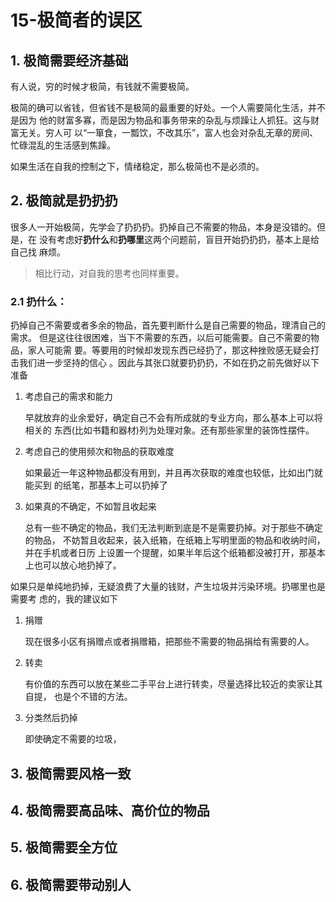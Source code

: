 # 15-极简者的误区

## 1. 极简需要经济基础

有人说，穷的时候才极简，有钱就不需要极简。

极简的确可以省钱，但省钱不是极简的最重要的好处。一个人需要简化生活，并不是因为
他的财富多寡，而是因为物品和事务带来的杂乱与烦躁让人抓狂。这与财富无关。穷人可
以“一箪食，一瓢饮，不改其乐”，富人也会对杂乱无章的房间、忙碌混乱的生活感到焦躁。

如果生活在自我的控制之下，情绪稳定，那么极简也不是必须的。

## 2. 极简就是扔扔扔

很多人一开始极简，先学会了扔扔扔。扔掉自己不需要的物品，本身是没错的。但是，在
没有考虑好**扔什么**和**扔哪里**这两个问题前，盲目开始扔扔扔，基本上是给自己找
麻烦。

> 相比行动，对自我的思考也同样重要。

### 2.1 扔什么：

扔掉自己不需要或者多余的物品，首先要判断什么是自己需要的物品，理清自己的需求。
但是这往往很困难，当下不需要的东西，以后可能需要。自己不需要的物品，家人可能需
要。等要用的时候却发现东西已经扔了，那这种挫败感无疑会打击我们进一步坚持的信心
。因此与其张口就要扔扔扔，不如在扔之前先做好以下准备

1. 考虑自己的需求和能力

    早就放弃的业余爱好，确定自己不会有所成就的专业方向，那么基本上可以将相关的
    东西(比如书籍和器材)列为处理对象。还有那些家里的装饰性摆件。

2. 考虑自己的使用频次和物品的获取难度

    如果最近一年这种物品都没有用到，并且再次获取的难度也较低，比如出门就能买到
    的纸笔，那基本上可以扔掉了

3. 如果真的不确定，不如暂且收起来

    总有一些不确定的物品，我们无法判断到底是不是需要扔掉。对于那些不确定的物品，
    不妨暂且收起来，装入纸箱，在纸箱上写明里面的物品和收纳时间，并在手机或者日历
    上设置一个提醒，如果半年后这个纸箱都没被打开，那基本上也可以放心地扔掉了。

如果只是单纯地扔掉，无疑浪费了大量的钱财，产生垃圾并污染环境。扔哪里也是需要考
虑的，我的建议如下

1. 捐赠

    现在很多小区有捐赠点或者捐赠箱，把那些不需要的物品捐给有需要的人。

2. 转卖

    有价值的东西可以放在某些二手平台上进行转卖，尽量选择比较近的卖家让其自提，
    也是个不错的方法。

3. 分类然后扔掉

    即使确定不需要的垃圾，



## 3. 极简需要风格一致

## 4. 极简需要高品味、高价位的物品

## 5. 极简需要全方位

## 6. 极简需要带动别人

